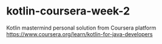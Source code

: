 # kotlin-coursera-week-2

Kotlin mastermind personal solution from Coursera platform https://www.coursera.org/learn/kotlin-for-java-developers
